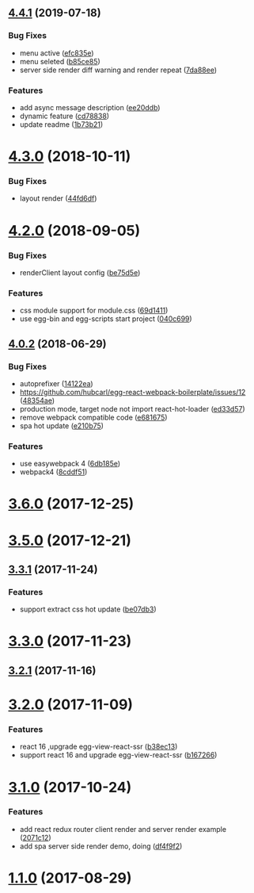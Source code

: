 ## [4.4.1](https://github.com/easy-team/egg-react-webpack-boilerplate/compare/4.3.0...4.4.1) (2019-07-18)


### Bug Fixes

* menu active ([efc835e](https://github.com/easy-team/egg-react-webpack-boilerplate/commit/efc835e))
* menu seleted ([b85ce85](https://github.com/easy-team/egg-react-webpack-boilerplate/commit/b85ce85))
* server side render diff warning and render repeat ([7da88ee](https://github.com/easy-team/egg-react-webpack-boilerplate/commit/7da88ee))


### Features

* add async message description ([ee20ddb](https://github.com/easy-team/egg-react-webpack-boilerplate/commit/ee20ddb))
* dynamic feature ([cd78838](https://github.com/easy-team/egg-react-webpack-boilerplate/commit/cd78838))
* update readme ([1b73b21](https://github.com/easy-team/egg-react-webpack-boilerplate/commit/1b73b21))



# [4.3.0](https://github.com/easy-team/egg-react-webpack-boilerplate/compare/4.2.0...4.3.0) (2018-10-11)


### Bug Fixes

* layout render ([44fd6df](https://github.com/easy-team/egg-react-webpack-boilerplate/commit/44fd6df))



# [4.2.0](https://github.com/easy-team/egg-react-webpack-boilerplate/compare/4.0.2...4.2.0) (2018-09-05)


### Bug Fixes

* renderClient layout config ([be75d5e](https://github.com/easy-team/egg-react-webpack-boilerplate/commit/be75d5e))


### Features

* css module support for module.css ([69d1411](https://github.com/easy-team/egg-react-webpack-boilerplate/commit/69d1411))
* use egg-bin and egg-scripts start project ([040c699](https://github.com/easy-team/egg-react-webpack-boilerplate/commit/040c699))



## [4.0.2](https://github.com/easy-team/egg-react-webpack-boilerplate/compare/3.6.0...4.0.2) (2018-06-29)


### Bug Fixes

* autoprefixer ([14122ea](https://github.com/easy-team/egg-react-webpack-boilerplate/commit/14122ea))
* https://github.com/hubcarl/egg-react-webpack-boilerplate/issues/12 ([48354ae](https://github.com/easy-team/egg-react-webpack-boilerplate/commit/48354ae))
* production mode, target  node not import react-hot-loader ([ed33d57](https://github.com/easy-team/egg-react-webpack-boilerplate/commit/ed33d57))
* remove webpack compatible code ([e681675](https://github.com/easy-team/egg-react-webpack-boilerplate/commit/e681675))
* spa hot update ([e210b75](https://github.com/easy-team/egg-react-webpack-boilerplate/commit/e210b75))


### Features

* use easywebpack 4 ([6db185e](https://github.com/easy-team/egg-react-webpack-boilerplate/commit/6db185e))
* webpack4 ([8cddf51](https://github.com/easy-team/egg-react-webpack-boilerplate/commit/8cddf51))



# [3.6.0](https://github.com/easy-team/egg-react-webpack-boilerplate/compare/3.5.0...3.6.0) (2017-12-25)



# [3.5.0](https://github.com/easy-team/egg-react-webpack-boilerplate/compare/3.3.1...3.5.0) (2017-12-21)



## [3.3.1](https://github.com/easy-team/egg-react-webpack-boilerplate/compare/3.3.0...3.3.1) (2017-11-24)


### Features

* support extract css hot update ([be07db3](https://github.com/easy-team/egg-react-webpack-boilerplate/commit/be07db3))



# [3.3.0](https://github.com/easy-team/egg-react-webpack-boilerplate/compare/3.2.1...3.3.0) (2017-11-23)



## [3.2.1](https://github.com/easy-team/egg-react-webpack-boilerplate/compare/3.2.0...3.2.1) (2017-11-16)



# [3.2.0](https://github.com/easy-team/egg-react-webpack-boilerplate/compare/v3.1.0...3.2.0) (2017-11-09)


### Features

* react 16 ,upgrade egg-view-react-ssr ([b38ec13](https://github.com/easy-team/egg-react-webpack-boilerplate/commit/b38ec13))
* support react 16 and upgrade egg-view-react-ssr ([b167266](https://github.com/easy-team/egg-react-webpack-boilerplate/commit/b167266))



# [3.1.0](https://github.com/easy-team/egg-react-webpack-boilerplate/compare/1.1.0...v3.1.0) (2017-10-24)


### Features

* add react redux router client render and server render example ([2071c12](https://github.com/easy-team/egg-react-webpack-boilerplate/commit/2071c12))
* add spa server side render demo, doing ([df4f9f2](https://github.com/easy-team/egg-react-webpack-boilerplate/commit/df4f9f2))



# [1.1.0](https://github.com/easy-team/egg-react-webpack-boilerplate/compare/1.0.2...1.1.0) (2017-08-29)




